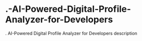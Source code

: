 # .-AI-Powered-Digital-Profile-Analyzer-for-Developers
. AI-Powered Digital Profile Analyzer for Developers description
